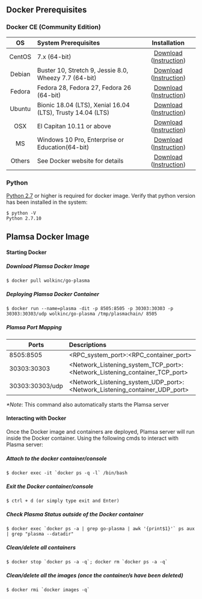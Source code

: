 ## Docker Prerequisites
### Docker CE (Community Edition)

|OS| System Prerequisites | Installation
|:--:|:--|:--:|
|CentOS|7.x (64-bit)| [Download](https://store.docker.com/editions/community/docker-ce-server-centos)  ([Instruction](https://docs.docker.com/install/linux/docker-ce/centos/)) |
|Debian|Buster 10, Stretch 9, Jessie 8.0, Wheezy 7.7 (64-bit)| [Download](https://store.docker.com/editions/community/docker-ce-server-debian)  ([Instruction](https://docs.docker.com/install/linux/docker-ce/debian/)) |
|Fedora|Fedora 28, Fedora 27, Fedora 26 (64-bit)| [Download](https://store.docker.com/editions/community/docker-ce-server-fedora) ([Instruction](https://docs.docker.com/install/linux/docker-ce/fedora/)) |
|Ubuntu|Bionic 18.04 (LTS), Xenial 16.04 (LTS), Trusty 14.04 (LTS)| [Download](https://store.docker.com/editions/community/docker-ce-server-ubuntu) ([Instruction](https://docs.docker.com/install/linux/docker-ce/ubuntu/)) |
|OSX|El Capitan 10.11 or above| [Download](https://store.docker.com/editions/community/docker-ce-desktop-mac) ([Instruction](https://docs.docker.com/docker-for-mac)) |
|MS|Windows 10 Pro, Enterprise or Education(64-bit)| [Download](https://store.docker.com/editions/community/docker-ce-desktop-windows) ([Instruction](https://docs.docker.com/docker-for-windows/)) |
|Others | See  Docker website for details |  [Download](https://store.docker.com/search?type=edition&offering=community) ([Instruction](https://docs.docker.com/install))

### Python
[Python 2.7](https://www.python.org/downloads/release/python-latest) or higher is required for docker image. Verify that python version has been installed in the system:
```
$ python -V
Python 2.7.10
```

## Plamsa Docker Image
#### Starting Docker
##### Download Plamsa Docker Image
```
$ docker pull wolkinc/go-plasma
```
##### Deploying Plamsa Docker Container
```
$ docker run --name=plasma -dit -p 8505:8505 -p 30303:30303 -p 30303:30303/udp wolkinc/go-plasma /tmp/plasmachain/ 8505
```
##### Plamsa Port Mapping

| Ports | Descriptions |
|--|:--|
| 8505:8505 | <RPC_system_port>:<RPC_container_port> |
| 30303:30303 | <Network_Listening_system_TCP_port>:<Network_Listening_container_TCP_port> |
| 30303:30303/udp | <Network_Listening_system_UDP_port>:<Network_Listening_container_UDP_port> |

_*Note_: This command also automatically starts the Plamsa server

#### Interacting with Docker
Once the Docker image and containers are deployed, Plamsa server will run inside the Docker container. Using the following cmds to interact with Plasma server:

##### Attach to the docker container/console
```
$ docker exec -it `docker ps -q -l` /bin/bash
```
##### Exit the Docker container/console
```
$ ctrl + d (or simply type exit and Enter)
```
##### Check Plasma Status outside of the Docker container
```
$ docker exec `docker ps -a | grep go-plasma | awk '{print$1}'` ps aux | grep "plasma --datadir"
```
##### Clean/delete all containers
```
$ docker stop `docker ps -a -q`; docker rm `docker ps -a -q`
```
##### Clean/delete all the images (once the container/s have been deleted)
```
$ docker rmi `docker images -q`
```
